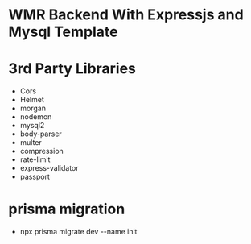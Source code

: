 # WMR Backend With Expressjs and Mysql Template

# 3rd Party Libraries

- Cors
- Helmet
- morgan
- nodemon
- mysql2
- body-parser
- multer
- compression
- rate-limit
- express-validator
- passport

# prisma migration

- npx prisma migrate dev --name init
